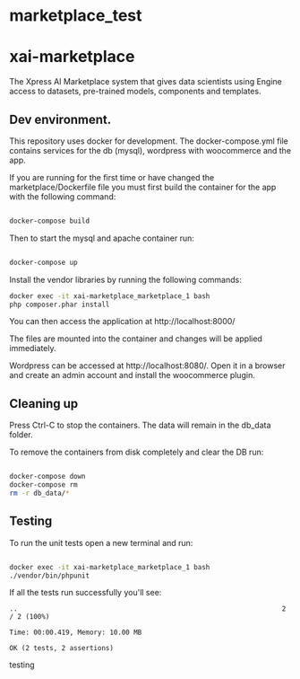 # marketplace_test
# xai-marketplace

The Xpress AI Marketplace system that gives data scientists using Engine
access to datasets, pre-trained models, components and templates.


## Dev environment.

This repository uses docker for development.  The docker-compose.yml file
contains services for the db (mysql), wordpress with woocommerce and the 
app.

If you are running for the first time or have changed the 
marketplace/Dockerfile file you must first build the container for the app
with the following command:

```sh

docker-compose build

```

Then to start the mysql and apache container run:

```sh

docker-compose up
```

Install the vendor libraries by running the following commands:

```sh
docker exec -it xai-marketplace_marketplace_1 bash
php composer.phar install
```

You can then access the application at http://localhost:8000/

The files are mounted into the container and changes will be applied immediately.

Wordpress can be accessed at http://localhost:8080/.  Open it in a browser 
and create an admin account and install the woocommerce plugin.


## Cleaning up

Press Ctrl-C to stop the containers.  The data will remain in the db_data
folder.

To remove the containers from disk completely and clear the DB run:

```sh

docker-compose down
docker-compose rm
rm -r db_data/*
```


## Testing

To run the unit tests open a new terminal and run:

```sh

docker exec -it xai-marketplace_marketplace_1 bash
./vendor/bin/phpunit
```

If all the tests run successfully you'll see:

```
..                                                                  2 / 2 (100%)

Time: 00:00.419, Memory: 10.00 MB

OK (2 tests, 2 assertions)
```

testing
